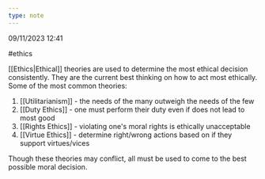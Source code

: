 ```yaml
---
type: note
---
```

09/11/2023 12:41

  #ethics 

[[Ethics|Ethical]] theories are used to determine the most ethical decision consistently. They are the current best thinking on how to act most ethically. Some of the most common theories:

1. [[Utilitarianism]] - the needs of the many outweigh the needs of the few
2. [[Duty Ethics]] - one must perform their duty even if does not lead to most good
3. [[Rights Ethics]] - violating one's moral rights is ethically unacceptable 
4. [[Virtue Ethics]] - determine right/wrong actions based on if they support virtues/vices

Though these theories may conflict, all must be used to come to the best possible moral decision. 